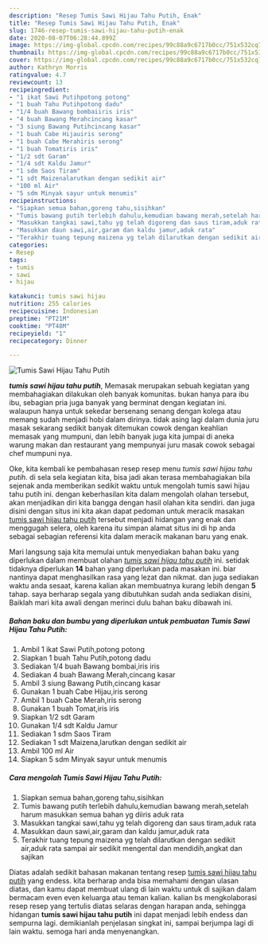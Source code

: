```yaml
---
description: "Resep Tumis Sawi Hijau Tahu Putih, Enak"
title: "Resep Tumis Sawi Hijau Tahu Putih, Enak"
slug: 1746-resep-tumis-sawi-hijau-tahu-putih-enak
date: 2020-08-07T06:28:44.899Z
image: https://img-global.cpcdn.com/recipes/99c88a9c6717b0cc/751x532cq70/tumis-sawi-hijau-tahu-putih-foto-resep-utama.jpg
thumbnail: https://img-global.cpcdn.com/recipes/99c88a9c6717b0cc/751x532cq70/tumis-sawi-hijau-tahu-putih-foto-resep-utama.jpg
cover: https://img-global.cpcdn.com/recipes/99c88a9c6717b0cc/751x532cq70/tumis-sawi-hijau-tahu-putih-foto-resep-utama.jpg
author: Kathryn Morris
ratingvalue: 4.7
reviewcount: 13
recipeingredient:
- "1 ikat Sawi Putihpotong potong"
- "1 buah Tahu Putihpotong dadu"
- "1/4 buah Bawang bombaiiris iris"
- "4 buah Bawang Merahcincang kasar"
- "3 siung Bawang Putihcincang kasar"
- "1 buah Cabe Hijauiris serong"
- "1 buah Cabe Merahiris serong"
- "1 buah Tomatiris iris"
- "1/2 sdt Garam"
- "1/4 sdt Kaldu Jamur"
- "1 sdm Saos Tiram"
- "1 sdt Maizenalarutkan dengan sedikit air"
- "100 ml Air"
- "5 sdm Minyak sayur untuk menumis"
recipeinstructions:
- "Siapkan semua bahan,goreng tahu,sisihkan"
- "Tumis bawang putih terlebih dahulu,kemudian bawang merah,setelah harum masukkan semua bahan yg diiris aduk rata"
- "Masukkan tangkai sawi,tahu yg telah digoreng dan saus tiram,aduk rata"
- "Masukkan daun sawi,air,garam dan kaldu jamur,aduk rata"
- "Terakhir tuang tepung maizena yg telah dilarutkan dengan sedikit air,aduk rata sampai air sedikit mengental dan mendidih,angkat dan sajikan"
categories:
- Resep
tags:
- tumis
- sawi
- hijau

katakunci: tumis sawi hijau 
nutrition: 255 calories
recipecuisine: Indonesian
preptime: "PT21M"
cooktime: "PT48M"
recipeyield: "1"
recipecategory: Dinner

---
```



![Tumis Sawi Hijau Tahu Putih](https://img-global.cpcdn.com/recipes/99c88a9c6717b0cc/751x532cq70/tumis-sawi-hijau-tahu-putih-foto-resep-utama.jpg)

<b><i>tumis sawi hijau tahu putih</i></b>, Memasak merupakan sebuah kegiatan yang membahagiakan dilakukan oleh banyak komunitas. bukan hanya para ibu ibu, sebagian pria juga banyak yang berminat dengan kegiatan ini. walaupun hanya untuk sekedar bersenang senang dengan kolega atau memang sudah menjadi hobi dalam dirinya. tidak asing lagi dalam dunia juru masak sekarang sedikit banyak ditemukan cowok dengan keahlian memasak yang mumpuni, dan lebih banyak juga kita jumpai di aneka warung makan dan restaurant yang mempunyai juru masak cowok sebagai chef mumpuni nya.



Oke, kita kembali ke pembahasan resep resep menu <i>tumis sawi hijau tahu putih</i>. di sela sela kegiatan kita, bisa jadi akan terasa membahagiakan bila sejenak anda memberikan sedikit waktu untuk mengolah tumis sawi hijau tahu putih ini. dengan keberhasilan kita dalam mengolah olahan tersebut, akan menjadikan diri kita bangga dengan hasil olahan kita sendiri. dan juga disini dengan situs ini kita akan dapat pedoman untuk meracik masakan <u>tumis sawi hijau tahu putih</u> tersebut menjadi hidangan yang enak dan menggugah selera, oleh karena itu simpan alamat situs ini di hp anda sebagai sebagian referensi kita dalam meracik makanan baru yang enak.


Mari langsung saja kita memulai untuk menyediakan bahan baku yang diperlukan dalam membuat olahan <u><i>tumis sawi hijau tahu putih</i></u> ini. setidak tidaknya diperlukan <b>14</b> bahan yang diperlukan pada masakan ini. biar nantinya dapat menghasilkan rasa yang lezat dan nikmat. dan juga sediakan waktu anda sesaat, karena kalian akan membuatnya kurang lebih dengan <b>5</b> tahap. saya berharap segala yang dibutuhkan sudah anda sediakan disini, Baiklah mari kita awali dengan merinci dulu bahan baku dibawah ini.

<!--inarticleads1-->

##### Bahan baku dan bumbu yang diperlukan untuk pembuatan Tumis Sawi Hijau Tahu Putih:

1. Ambil 1 ikat Sawi Putih,potong potong
1. Siapkan 1 buah Tahu Putih,potong dadu
1. Sediakan 1/4 buah Bawang bombai,iris iris
1. Sediakan 4 buah Bawang Merah,cincang kasar
1. Ambil 3 siung Bawang Putih,cincang kasar
1. Gunakan 1 buah Cabe Hijau,iris serong
1. Ambil 1 buah Cabe Merah,iris serong
1. Gunakan 1 buah Tomat,iris iris
1. Siapkan 1/2 sdt Garam
1. Gunakan 1/4 sdt Kaldu Jamur
1. Sediakan 1 sdm Saos Tiram
1. Sediakan 1 sdt Maizena,larutkan dengan sedikit air
1. Ambil 100 ml Air
1. Siapkan 5 sdm Minyak sayur untuk menumis




<!--inarticleads2-->

##### Cara mengolah Tumis Sawi Hijau Tahu Putih:

1. Siapkan semua bahan,goreng tahu,sisihkan
1. Tumis bawang putih terlebih dahulu,kemudian bawang merah,setelah harum masukkan semua bahan yg diiris aduk rata
1. Masukkan tangkai sawi,tahu yg telah digoreng dan saus tiram,aduk rata
1. Masukkan daun sawi,air,garam dan kaldu jamur,aduk rata
1. Terakhir tuang tepung maizena yg telah dilarutkan dengan sedikit air,aduk rata sampai air sedikit mengental dan mendidih,angkat dan sajikan




Diatas adalah sedikit bahasan makanan tentang resep <u>tumis sawi hijau tahu putih</u> yang endess. kita berharap anda bisa memahami dengan ulasan diatas, dan kamu dapat membuat ulang di lain waktu untuk di sajikan dalam bermacam even even keluarga atau teman kalian. kalian bs mengkolaborasi resep resep yang tertulis diatas selaras dengan harapan anda, sehingga hidangan <b>tumis sawi hijau tahu putih</b> ini dapat menjadi lebih endess dan sempurna lagi. demikianlah penjelasan singkat ini, sampai berjumpa lagi di lain waktu. semoga hari anda menyenangkan.

